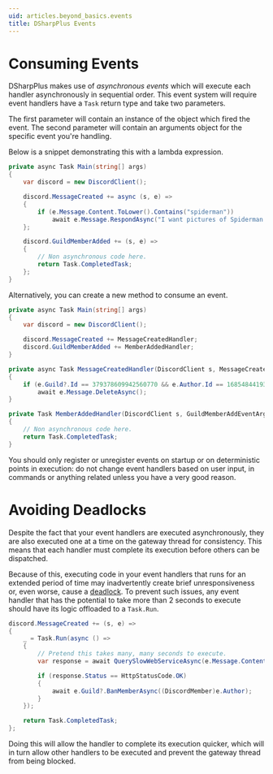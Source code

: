 ```yaml
---
uid: articles.beyond_basics.events
title: DSharpPlus Events
---
```


# Consuming Events
DSharpPlus makes use of *asynchronous events* which will execute each handler asynchronously in sequential order. This
event system will require event handlers have a `Task` return type and take two parameters.

The first parameter will contain an instance of the object which fired the event. The second parameter will contain an
arguments object for the specific event you're handling.

Below is a snippet demonstrating this with a lambda expression.
```cs
private async Task Main(string[] args)
{
    var discord = new DiscordClient();

    discord.MessageCreated += async (s, e) =>
    {
        if (e.Message.Content.ToLower().Contains("spiderman"))
            await e.Message.RespondAsync("I want pictures of Spiderman!");
    };

    discord.GuildMemberAdded += (s, e) =>
    {
        // Non asynchronous code here.
        return Task.CompletedTask;
    };
}
```

Alternatively, you can create a new method to consume an event.
```cs
private async Task Main(string[] args)
{
    var discord = new DiscordClient();

    discord.MessageCreated += MessageCreatedHandler;
    discord.GuildMemberAdded += MemberAddedHandler;
}

private async Task MessageCreatedHandler(DiscordClient s, MessageCreateEventArgs e)
{
    if (e.Guild?.Id == 379378609942560770 && e.Author.Id == 168548441939509248)
        await e.Message.DeleteAsync();
}

private Task MemberAddedHandler(DiscordClient s, GuildMemberAddEventArgs e)
{
    // Non asynchronous code here.
    return Task.CompletedTask;
}
```

You should only register or unregister events on startup or on deterministic points in execution: do not change
event handlers based on user input, in commands or anything related unless you have a very good reason.

# Avoiding Deadlocks
Despite the fact that your event handlers are executed asynchronously, they are also executed one at a time on the
gateway thread for consistency. This means that each handler must complete its execution before others can be
dispatched.

Because of this, executing code in your event handlers that runs for an extended period of time may inadvertently create
brief unresponsiveness or, even worse, cause a [deadlock][0]. To prevent such issues, any event handler that has the
potential to take more than 2 seconds to execute should have its logic offloaded to a `Task.Run`.
```cs
discord.MessageCreated += (s, e) =>
{
    _ = Task.Run(async () =>
    {
        // Pretend this takes many, many seconds to execute.
        var response = await QuerySlowWebServiceAsync(e.Message.Content);

        if (response.Status == HttpStatusCode.OK)
        {
            await e.Guild?.BanMemberAsync((DiscordMember)e.Author);
        }
    });

    return Task.CompletedTask;
};
```

Doing this will allow the handler to complete its execution quicker, which will in turn allow other handlers to be
executed and prevent the gateway thread from being blocked.

<!-- LINKS -->
[0]:  https://en.wikipedia.org/wiki/Deadlock
